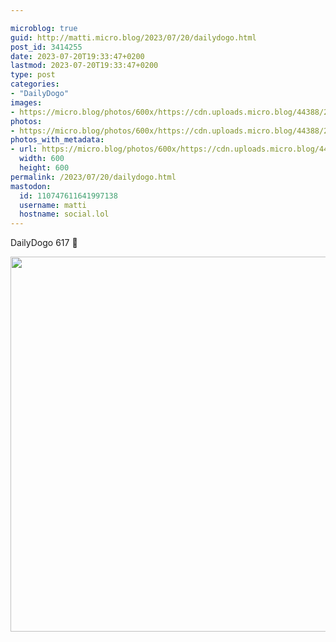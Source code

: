```yaml
---

microblog: true
guid: http://matti.micro.blog/2023/07/20/dailydogo.html
post_id: 3414255
date: 2023-07-20T19:33:47+0200
lastmod: 2023-07-20T19:33:47+0200
type: post
categories:
- "DailyDogo"
images:
- https://micro.blog/photos/600x/https://cdn.uploads.micro.blog/44388/2023/2a75a09c73b44462ab76f8936b30ebd3.jpg
photos:
- https://micro.blog/photos/600x/https://cdn.uploads.micro.blog/44388/2023/2a75a09c73b44462ab76f8936b30ebd3.jpg
photos_with_metadata:
- url: https://micro.blog/photos/600x/https://cdn.uploads.micro.blog/44388/2023/2a75a09c73b44462ab76f8936b30ebd3.jpg
  width: 600
  height: 600
permalink: /2023/07/20/dailydogo.html
mastodon:
  id: 110747611641997138
  username: matti
  hostname: social.lol
---
```

DailyDogo 617 🐶

<img src="/media/uploads/2023/2a75a09c73b44462ab76f8936b30ebd3.jpg" width="600" height="600" alt="" />
